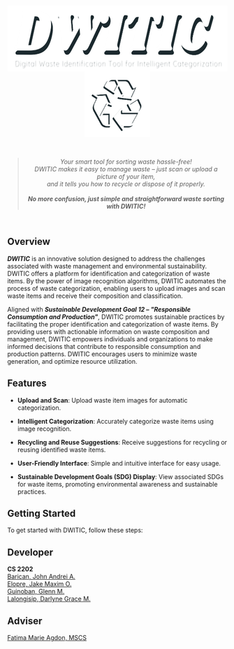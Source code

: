 <div style="overflow: auto;">
    <img src="/Image/dwitic.png" alt="DWITIC" width="665" height="150" style="display: block; margin: 0 auto;">
    <img src="/Image/logo.png" alt="DWITIC Logo" width="150" height="150" style="display: block; margin: 0 auto;">
</div>
<br>  
<br>  
<div align="center">
  <blockquote>
    <em>Your smart tool for sorting waste hassle-free! <br>DWITIC makes it easy to manage waste – just scan or upload a picture of your item, <br>and it tells you how to recycle or dispose of it properly. </em>
    <br>
    <br>
    <em><b>No more confusion, just simple and straightforward waste sorting with DWITIC!</b></em>
  </blockquote>
</div>
<br>  

## Overview
***DWITIC*** is an innovative solution designed to address the challenges associated with waste management and environmental sustainability. DWITIC offers a platform for identification and categorization of waste items. By the power of image recognition algorithms, DWITIC automates the process of waste categorization, enabling users to upload images and scan waste items and receive their composition and classification.

Aligned with ***Sustainable Development Goal 12 – "Responsible Consumption and Production"***, DWITIC promotes sustainable practices by facilitating the proper identification and categorization of waste items. By providing users with actionable information on waste composition and management, DWITIC empowers individuals and organizations to make informed decisions that contribute to responsible consumption and production patterns. DWITIC encourages users to minimize waste generation, and optimize resource utilization.  
 

## Features
- **Upload and Scan**: Upload waste item images for automatic categorization.
  
- **Intelligent Categorization**: Accurately categorize waste items using image recognition.
  
- **Recycling and Reuse Suggestions**: Receive suggestions for recycling or reusing identified waste items.
  
- **User-Friendly Interface**: Simple and intuitive interface for easy usage.
  
- **Sustainable Development Goals (SDG) Display**: View associated SDGs for waste items, promoting environmental awareness and sustainable practices.  
  

## Getting Started
To get started with DWITIC, follow these steps:


 

## Developer
**CS 2202**  
[Barican, John Andrei A.](https://github.com/e4677)  
[Elopre, Jake Maxim O.](https://github.com/immaximo)  
[Guinoban, Glenn M.](https://github.com/glngnbn)   
[Lalongisip, Darlyne Grace M.](https://github.com/drlyngrc)  

## Adviser
[Fatima Marie Agdon, MSCS](https://github.com/marieemoiselle)

